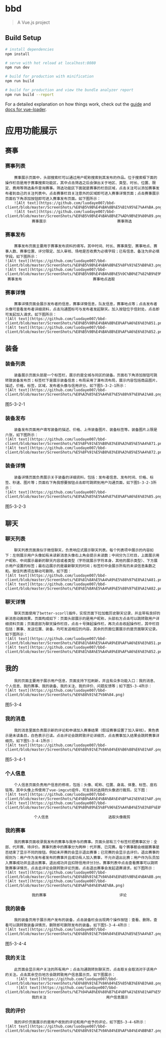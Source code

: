 # bbd

> A Vue.js project

## Build Setup

``` bash
# install dependencies
npm install

# serve with hot reload at localhost:8080
npm run dev

# build for production with minification
npm run build

# build for production and view the bundle analyzer report
npm run build --report
```

For a detailed explanation on how things work, check out the [guide](http://vuejs-templates.github.io/webpack/) and [docs for vue-loader](http://vuejs.github.io/vue-loader).


# 应用功能展示
## 赛事
### 赛事列表
		赛事展示页面中，头部搜索栏可以通过用户昵称搜索到其发布的作品。位于搜索框下面的操作栏目是用于赛事搜索功能区，其中点击筛选之后会弹出关于地区、类型、时长、位置、限定、费用等筛选条件查询赛事。筛选功能区下面就是赛事的栏目区域，点击关注可以添加赛事发布者到自己的关注列表中。点击赛事栏目关注意外的区域即可进入赛事详情页面；点击赛事展示页面右下角添加按钮即可进入赛事发布页面。如下图所示：
        ![Alt text](https://github.com/luodaye007/bbd-client/blob/master/ScreenShots/%E8%B5%9B%E4%BA%8B%E5%B1%95%E7%A4%BA.png)
        ![Alt text](https://github.com/luodaye007/bbd-client/blob/master/ScreenShots/%E8%B5%9B%E4%BA%8B%E7%AD%9B%E9%80%89.png)
				赛事展示                                赛事筛选

### 赛事发布
		赛事发布页面主要用于赛事发布资料的填写。其中时间、时长、赛事类型、赛事地点、赛事人数、赛事位置、评分限定、加入审核、场地是否收费为必填字段；已有信息、备注为非必填字段。如下图所示：
    ![Alt text](https://github.com/luodaye007/bbd-client/blob/master/ScreenShots/%E8%B5%9B%E4%BA%8B%E5%8F%91%E5%B8%83.png)
    ![Alt text](https://github.com/luodaye007/bbd-client/blob/master/ScreenShots/%E8%B5%9B%E4%BA%8B%E5%9C%B0%E7%82%B9%E9%80%89%E5%8F%96.png)
     赛事发布							     赛事地点选取
### 赛事详情
		赛事详情页面会展示发布者的信息，赛事详情信息，队友信息，赛事地点等；点击发布者头像可查看发布者详细资料，点击沟通图标可与发布者发起聊天。加入按钮位于信封处，点击即可发起加入请求。如下图所示：
    ![Alt text](https://github.com/luodaye007/bbd-client/blob/master/ScreenShots/%E8%B5%9B%E4%BA%8B%E8%AF%A6%E6%83%851.png)
    ![Alt text](https://github.com/luodaye007/bbd-client/blob/master/ScreenShots/%E8%B5%9B%E4%BA%8B%E8%AF%A6%E6%83%852.png)
     
## 装备
### 装备列表
		装备展示页面头部是一个标签栏，展示的是全城与同区的装备。页面右下角添加按钮可跳转致装备发布页；标签栏下是展示装备信息；布局采用了瀑布流布局，展示内容包括商品图片，描述，价格，标签，区域，发布者头像与信用评分。如下图5-3-2-1所示：
    ![Alt text](https://github.com/luodaye007/bbd-client/blob/master/ScreenShots/%E8%A3%85%E5%A4%87%E5%88%97%E8%A1%A8.png)
 
图5-3-2-1
### 装备发布
		装备发布页面用户填写装备的描述、价格、上传装备图片、装备标签等。装备图片上限是六张，如下图所示：
    ![Alt text](https://github.com/luodaye007/bbd-client/blob/master/ScreenShots/%E5%8F%91%E5%B8%83%E8%A3%85%E5%A4%871.png)
    ![Alt text](https://github.com/luodaye007/bbd-client/blob/master/ScreenShots/%E5%8F%91%E5%B8%83%E8%A3%85%E5%A4%872.png)
         
### 装备详情
		装备详情页面负责展示关于装备的详细资料，包括：发布者信息、发布时间、价格、标签、秒速、图片等；页面右下角我想要按钮点击即可跳转到用户沟通页面，如下图5-3-2-3所示：
    ![Alt text](https://github.com/luodaye007/bbd-client/blob/master/ScreenShots/%E8%A3%85%E5%A4%87%E8%AF%A6%E6%83%85.png)
图5-3-2-3

## 聊天
### 聊天列表
		聊天列表页面类似于微信聊天，负责响应式展示聊天列表。每个列表项中展示的内容如下：左侧展示用户头像如有未读新消息头像右上角会提示未读数；中间分为三栏目，上面展示用户昵称、中间展示最新的聊天内容或者类型（字符就展示字符本身，其他的展示类型）、下方展示用户设置的标签；最右边展示的是最新聊天的时间；标签栏中会展示所有的未读信息条数之和。按住列表项左移动可删除。如下图：
    ![Alt text](https://github.com/luodaye007/bbd-client/blob/master/ScreenShots/%E8%81%8A%E5%A4%A9%E5%88%97%E8%A1%A81.png)
    ![Alt text](https://github.com/luodaye007/bbd-client/blob/master/ScreenShots/%E8%81%8A%E5%A4%A9%E5%88%97%E8%A1%A82.png)
      
### 聊天详情
		聊天页面使用了better-scorll插件，实现页面下拉加载历史聊天记录，并且带有良好的新消息动画效果。页面构成如下：页面头部展示的是用户昵称，头部右方点击可以跳转致用户详细资料页面；页面底部为聊天操作栏目，点击＋号弹起操作栏，再次点击收起操作栏，其中栏目包括：赛事、发送位置、装备，均可发送相应的内容。其余的页面位置展示的是页面聊天记录。如下图所示：
    ![Alt text](https://github.com/luodaye007/bbd-client/blob/master/ScreenShots/%E8%81%8A%E5%A4%A9%E8%AF%A6%E6%83%851.png)
    ![Alt text](https://github.com/luodaye007/bbd-client/blob/master/ScreenShots/%E8%81%8A%E5%A4%A9%E8%AF%A6%E6%83%852.png)
       
## 我的
		我的页面主要用于展示用户信息，页面支持下拉刷新，并且有众多功能入口：我的消息、个人信息、我的赛事、我的装备、我的关注、我的评价、问题反馈等；如下图5-3-4所示：
    ![Alt text](https://github.com/luodaye007/bbd-client/blob/master/ScreenShots/%E6%88%91%E7%9A%84.png)
 
图5-3-4
### 我的消息
		我的消息里面负责展示新的评论和申请加入赛事结果（假设赛事设置了加入审核）。黄色表示是未读条目，白色表示已读。点击评论会跳转致评论详细页，点击赛事加入结果会跳转赛事详细页。如下图5-3-4-1所示：
    ![Alt text](https://github.com/luodaye007/bbd-client/blob/master/ScreenShots/%E6%88%91%E7%9A%84%E6%B6%88%E6%81%AF.png)
 
图5-3-4-1
### 个人信息
		个人信息页面负责用户信息的修改，包括：头像、昵称、位置、身高、体重、标签、座右铭等。其中头像上传使用了vue-imgcut组件，可支持对选择的头像进行裁剪。见下图：
    ![Alt text](https://github.com/luodaye007/bbd-client/blob/master/ScreenShots/%E4%B8%AA%E4%BA%BA%E4%BF%A1%E6%81%AF.png)
    ![Alt text](https://github.com/luodaye007/bbd-client/blob/master/ScreenShots/%E9%80%89%E5%8F%96%E5%A4%B4%E5%83%8F%E8%A3%81%E5%89%AA.png)
        
				 个人信息                           选取头像裁剪
### 我的赛事
		我的赛事页面收录我发布的赛事与我参与的赛事。页面头部有三个标签栏把赛事区分：全部、代开赛、待评价。赛事列表中的赛事分为两种：代开赛、已完赛。每个赛事都会根据赛事是否结束了显示不同的按钮。例如未开赛的会显示退出赛事；已完赛的会显示去评价。退出赛事的规则为：用户作为发布者发布的赛事并且成功有人加入赛事，不允许退出比赛；用户作为队员加入赛事成功并且退出赛事，退出成功并且扣除信用评分3分。赛事列表中点击查看赛事可以跳转致赛事详情页，点击去评论会跳转致评论页面，点击退出赛事会发起退赛请求。如下图所示：
    ![Alt text](https://github.com/luodaye007/bbd-client/blob/master/ScreenShots/%E6%88%91%E7%9A%84%E8%B5%9B%E4%BA%8B.png)
    ![Alt text](https://github.com/luodaye007/bbd-client/blob/master/ScreenShots/%E8%AF%84%E8%AE%BA.png)
         
				我的赛事								 评论
### 我的装备
		我的装备页用于展示用户发布的装备，点击装备栏会出现两个操作按钮：查看、删除。查看可以跳转致装备详情页，删除即可删除发布的装备。如下图5-3-4-4所示：
    ![Alt text](https://github.com/luodaye007/bbd-client/blob/master/ScreenShots/%E6%88%91%E7%9A%84%E8%A3%85%E5%A4%87.png)
 
图5-3-4-4
### 我的关注
		此页面会显示用户关注的所有用户；点击沟通跳转到聊天页，点击取关会取消对于该用户的关注。点击其余空白地方会跳转致用户信息展示页。如下图展示：
         ![Alt text](https://github.com/luodaye007/bbd-client/blob/master/ScreenShots/%E6%88%91%E7%9A%84%E5%85%B3%E6%B3%A8.png)
         ![Alt text](https://github.com/luodaye007/bbd-client/blob/master/ScreenShots/%E7%94%A8%E6%88%B7%E4%BF%A1%E6%81%AF%E5%B1%95%E7%A4%BA.png)
				我的关注                           用户信息展示
### 我的评价
		我的评价页面展示的是用户收到的评论和用户给予的评论，如下图5-3-4-6所示：
    ![Alt text](https://github.com/luodaye007/bbd-client/blob/master/ScreenShots/%E6%88%91%E7%9A%84%E8%AF%84%E4%BB%B7.png)
    
 

